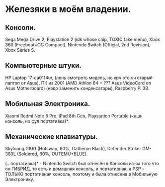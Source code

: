 # Железяки в моём владении.
## Консоли.
Sega Mega Drive 2, 
Playstation 2 (idk whose chip, TOXIC fake menu), 
Xbox 360 (Freeboot+OG Compact), 
Nintendo Switch (Official, 2nd Revision), 
Xbox Series S.
## Компьютерные штуки.
HP Laptop 17-ca0114ur, 
(лень смотреть модель, но крч это оч старый лаптоп от Asus), 
ПК из 2001 (AMD Athlon 64 + ??? Asus VideoCard on Asus Motherboard) (надо заменить конденсаторы), 
Raspberry Pi 3B.
## Мобильная Электроника.
Xiaomi Redmi Note 8 Pro, 
iPad 8th Gen, 
Playstation Portable (кншн консоль, но фул портативка)\*.
## Механические клавиатуры.
Skyloong GK61 (Hotswap, 60%, Gatheron Black),
Defender Striker GM-380L (Soldered, 60%, OUTEMU+BLUE).


(...портативка)* - Nintendo Switch был отнесён в Консоли из-за того что он ГИБРИД, то есть и домашняя консоль, и портативная, а PSP - ТОЛЬКО портативная консоль, поэтому и была отнесена в Мобильную Электронику.
